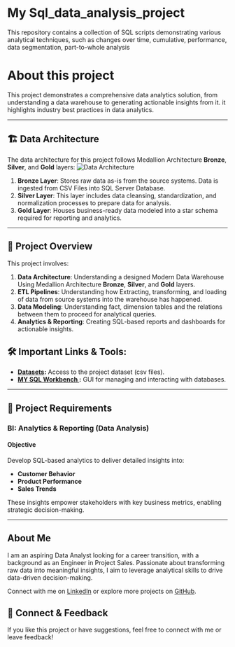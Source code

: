 # My Sql_data_analysis_project
This repository contains a collection of SQL scripts demonstrating various analytical techniques, such as changes over time, cumulative, performance, data segmentation, part-to-whole analysis
 

# About this project

This project demonstrates a comprehensive data analytics solution, from understanding a data warehouse to generating actionable insights from it.
it highlights industry best practices in data analytics.

---
## 🏗️ Data Architecture

The data architecture for this project follows Medallion Architecture **Bronze**, **Silver**, and **Gold** layers:
![Data Architecture](docs/data_architecture.png)

1. **Bronze Layer**: Stores raw data as-is from the source systems. Data is ingested from CSV Files into SQL Server Database.
2. **Silver Layer**: This layer includes data cleansing, standardization, and normalization processes to prepare data for analysis.
3. **Gold Layer**: Houses business-ready data modeled into a star schema required for reporting and analytics.

---
## 📖 Project Overview

This project involves:

1. **Data Architecture**: Understanding a designed Modern Data Warehouse Using Medallion Architecture **Bronze**, **Silver**, and **Gold** layers.
2. **ETL Pipelines**: Understanding how Extracting, transforming, and loading of data from source systems into the warehouse has happened.
3. **Data Modeling**: Understanding fact, dimension tables and the relations between them to proceed for analytical queries.
4. **Analytics & Reporting**: Creating SQL-based reports and dashboards for actionable insights.

## 🛠️ Important Links & Tools:


- **[Datasets](datasets/):** Access to the project dataset (csv files).
- **[MY SQL Workbench ](https://dev.mysql.com/downloads/workbench/):** GUI for managing and interacting with databases.
---

## 🚀 Project Requirements

### BI: Analytics & Reporting (Data Analysis)

#### Objective
Develop SQL-based analytics to deliver detailed insights into:
- **Customer Behavior**
- **Product Performance**
- **Sales Trends**

These insights empower stakeholders with key business metrics, enabling strategic decision-making.  

---
## **About Me**
I am an aspiring Data Analyst looking for a career transition, with a background as an Engineer in Project Sales. Passionate about transforming raw data into meaningful insights, I aim to leverage analytical skills to drive data-driven decision-making.  

Connect with me on [LinkedIn](https://www.linkedin.com/in/naveen-surla-587565242/) or explore more projects on [GitHub](https://github.com/naveensurla).

## 🙌 Connect & Feedback
If you like this project or have suggestions, feel free to connect with me or leave feedback!

